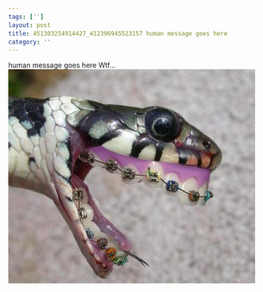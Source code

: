 ```yaml
---
tags: ['']
layout: post
title: 451303254914427_412396945523157 human message goes here
category: ''
---
```

human message goes here
Wtf...
![451303254914427_412396945523157](/uploads/2013-3-27-451303254914427_412396945523157-human-message-goes-here.jpg)
